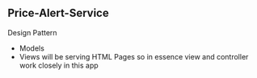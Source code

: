 ## Price-Alert-Service

Design Pattern
- Models
- Views will be serving HTML Pages so in essence view and controller work closely in this app
